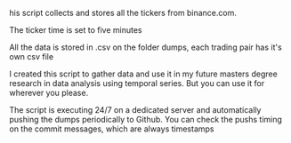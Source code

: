 his script collects and stores all the tickers from binance.com.

The ticker time is set to five minutes

All the data is stored in .csv on the folder dumps, each trading pair has it's own csv file

I created this script to gather data and use it in my future masters degree research in data analysis using temporal series.  But you can use it for wherever you please. 

The script is executing 24/7 on a dedicated server and automatically pushing the dumps periodically to Github. You can check the pushs timing on the commit messages, which are always timestamps
